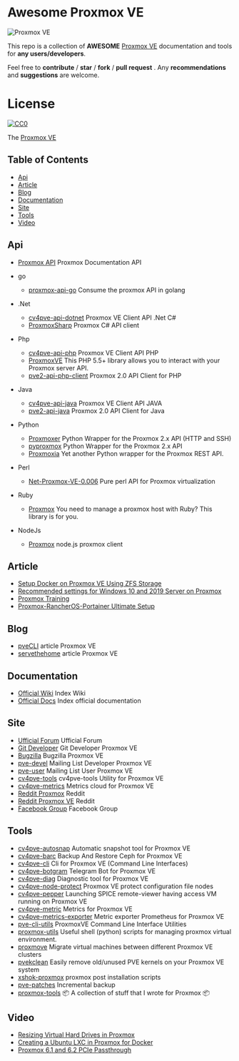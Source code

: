 # Awesome Proxmox VE

![Proxmox VE](https://www.proxmox.com/images/proxmox/Proxmox-logo-800.png)

This repo is a collection of **AWESOME** [Proxmox VE](https://pve.proxmox.com) documentation and tools for **any users/developers**.

Feel free to **contribute** / **star** / **fork** / **pull request** . Any **recommendations** and **suggestions** are welcome.

# License

[![CC0](https://licensebuttons.net/p/zero/1.0/88x31.png)](https://creativecommons.org/publicdomain/zero/1.0/)

The [Proxmox VE](https://pve.proxmox.com)

## Table of Contents

- [Api](#api)
- [Article](#article)
- [Blog](#blog)
- [Documentation](#documentation)
- [Site](#site)
- [Tools](#tools)
- [Video](#video)

## Api
- [Proxmox API](https://pve.proxmox.com/wiki/Proxmox_VE_API) Proxmox Documentation API

- go
  - [proxmox-api-go](https://github.com/Telmate/proxmox-api-go) Consume the proxmox API in golang

- .Net
  - [cv4pve-api-dotnet](https://github.com/Corsinvest/cv4pve-api-dotnet) Proxmox VE Client API .Net C#
  - [ProxmoxSharp](https://github.com/ionelanton/ProxmoxSharp) Proxmox C# API client

- Php
  - [cv4pve-api-php](https://github.com/Corsinvest/cv4pve-api-php) Proxmox VE Client API PHP
  - [ProxmoxVE](https://github.com/ZzAntares/ProxmoxVE) This PHP 5.5+ library allows you to interact with your Proxmox server API.
  - [pve2-api-php-client](https://github.com/CpuID/pve2-api-php-client) Proxmox 2.0 API Client for PHP

- Java
  - [cv4pve-api-java](https://github.com/Corsinvest/cv4pve-api-java) Proxmox VE Client API JAVA
  - [pve2-api-java](https://github.com/Elbandi/pve2-api-java) Proxmox 2.0 API Client for Java

- Python
  - [Proxmoxer](https://pypi.org/project/proxmoxer/) Python Wrapper for the Proxmox 2.x API (HTTP and SSH)
  - [pyproxmox](https://pypi.org/project/pyproxmox/) Python Wrapper for the Proxmox 2.x API
  - [Proxmoxia](https://github.com/baseblack/Proxmoxia) Yet another Python wrapper for the Proxmox REST API.

- Perl
  - [Net-Proxmox-VE-0.006](https://metacpan.org/release/DJZORT/Net-Proxmox-VE-0.006) Pure perl API for Proxmox virtualization
  
- Ruby
  - [Proxmox](https://github.com/nledez/proxmox) You need to manage a proxmox host with Ruby? This library is for you.
 
- NodeJs
  - [Proxmox](https://www.npmjs.com/package/proxmox) node.js proxmox client

## Article
- [Setup Docker on Proxmox VE Using ZFS Storage](https://www.servethehome.com/setup-docker-on-proxmox-ve-using-zfs-storage/)
- [Recommended settings for Windows 10 and 2019 Server on Proxmox](https://davejansen.com/recommended-settings-windows-10-2016-2018-2019-vm-proxmox/)
- [Proxmox Training](https://github.com/ondrejsika/proxmox-training)
- [Proxmox-RancherOS-Portainer Ultimate Setup](https://gist.github.com/mow4cash/a57e893fc640ccf3720e99fc6b3b879a)

## Blog

- [pveCLI](https://pvecli.xuan2host.com/) article Proxmox VE
- [servethehome](https://www.servethehome.com/tag/proxmox-ve/) article Proxmox VE

## Documentation

- [Official Wiki](https://pve.proxmox.com) Index Wiki
- [Official Docs](https://pve.proxmox.com/pve-docs/) Index official documentation

## Site

- [Ufficial Forum](https://forum.proxmox.com/) Ufficial Forum
- [Git Developer](https://git.proxmox.com/?o=age) Git Developer Proxmox VE
- [Bugzilla](https://bugzilla.proxmox.com/) Bugzilla Proxmox VE
- [pve-devel](https://www.mail-archive.com/pve-devel@pve.proxmox.com/index.html) Mailing List Developer Proxmox VE
- [pve-user](https://www.mail-archive.com/pve-user@pve.proxmox.com/) Mailing List User Proxmox VE
- [cv4pve-tools](https://www.cv4pve-tools.com) cv4pve-tools Utility for Proxmox VE
- [cv4pve-metrics](https://metrics.cv4pve-tools.com) Metrics cloud for Proxmox VE
- [Reddit Proxmox](https://www.reddit.com/r/Proxmox/) Reddit
- [Reddit Proxmox VE](https://www.reddit.com/r/ProxmoxVE/) Reddit
- [Facebook Group](https://www.facebook.com/groups/proxmox/) Facebook Group

## Tools

- [cv4pve-autosnap](https://github.com/Corsinvest/cv4pve-autosnap) Automatic snapshot tool for Proxmox VE
- [cv4pve-barc](https://github.com/Corsinvest/cv4pve-barc) Backup And Restore Ceph for Proxmox VE
- [cv4pve-cli](https://github.com/Corsinvest/cv4pve-cli) Cli for Proxmox VE (Command Line Interfaces)
- [cv4pve-botgram](https://github.com/Corsinvest/cv4pve-botgram) Telegram Bot for Proxmox VE
- [cv4pve-diag](https://github.com/Corsinvest/cv4pve-diag) Diagnostic tool for Proxmox VE
- [cv4pve-node-protect](https://github.com/Corsinvest/cv4pve-node-protect) Proxmox VE protect configuration file nodes
- [cv4pve-pepper](https://github.com/Corsinvest/cv4pve-pepper) Launching SPICE remote-viewer having access VM running on Proxmox VE
- [cv4pve-metric](https://github.com/Corsinvest/cv4pve-metric) Metrics for Proxmox VE
- [cv4pve-metrics-exporter](https://github.com/Corsinvest/cv4pve-metrics-exporter) Metric exporter Prometheus for Proxmox VE
- [pve-cli-utils](https://github.com/aheahe/pve-cli-utils) ProxmoxVE Command Line Interface Utilities
- [proxmox-utils](https://github.com/remofritzsche/proxmox-utils) Useful shell (python) scripts for managing proxmox virtual environment.
- [proxmove](https://github.com/ossobv/proxmove) Migrate virtual machines between different Proxmox VE clusters
- [pvekclean](https://github.com/jordanhillis/pvekclean) Easily remove old/unused PVE kernels on your Proxmox VE system
- [xshok-proxmox](https://github.com/extremeshok/xshok-proxmox) proxmox post installation scripts
- [pve-patches](https://github.com/ayufan/pve-patches) Incremental backup
- [proxmox-tools](https://github.com/marrobHD/proxmox-tools) 📦 A collection of stuff that I wrote for Proxmox 📦

## Video
- [Resizing Virtual Hard Drives in Proxmox](https://www.youtube.com/watch?v=hRP7u3QPNOM)
- [Creating a Ubuntu LXC in Proxmox for Docker](https://www.youtube.com/watch?v=1EYAGl96dZY&t)
- [Proxmox 6.1 and 6.2 PCIe Passthrough](https://www.youtube.com/watch?v=_fkKIMF3HZw)



